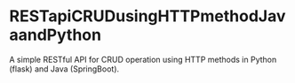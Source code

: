 # RESTapiCRUDusingHTTPmethodJavaandPython
A simple RESTful API for CRUD operation using HTTP methods in Python (flask) and Java (SpringBoot).
